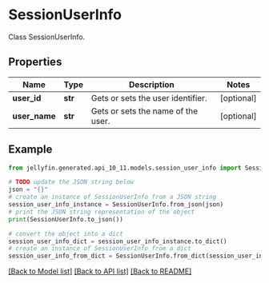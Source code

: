 # SessionUserInfo

Class SessionUserInfo.

## Properties

Name | Type | Description | Notes
------------ | ------------- | ------------- | -------------
**user_id** | **str** | Gets or sets the user identifier. | [optional] 
**user_name** | **str** | Gets or sets the name of the user. | [optional] 

## Example

```python
from jellyfin.generated.api_10_11.models.session_user_info import SessionUserInfo

# TODO update the JSON string below
json = "{}"
# create an instance of SessionUserInfo from a JSON string
session_user_info_instance = SessionUserInfo.from_json(json)
# print the JSON string representation of the object
print(SessionUserInfo.to_json())

# convert the object into a dict
session_user_info_dict = session_user_info_instance.to_dict()
# create an instance of SessionUserInfo from a dict
session_user_info_from_dict = SessionUserInfo.from_dict(session_user_info_dict)
```
[[Back to Model list]](README.md#documentation-for-models) [[Back to API list]](README.md#documentation-for-api-endpoints) [[Back to README]](README.md)


